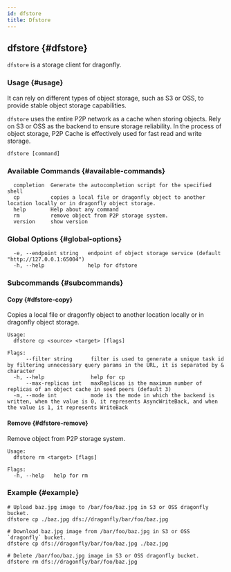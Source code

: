 ```yaml
---
id: dfstore
title: Dfstore
---
```


## dfstore {#dfstore}

`dfstore` is a storage client for dragonfly.

### Usage {#usage}

It can rely on different types of object storage,
such as S3 or OSS, to provide stable object storage capabilities.

`dfstore` uses the entire P2P network as a cache when storing objects.
Rely on S3 or OSS as the backend to ensure storage reliability.
In the process of object storage, P2P Cache is effectively used for fast read and write storage.

```shell
dfstore [command]
```

### Available Commands {#available-commands}

```shell
  completion  Generate the autocompletion script for the specified shell
  cp          copies a local file or dragonfly object to another location locally or in dragonfly object storage.
  help        Help about any command
  rm          remove object from P2P storage system.
  version     show version
```

### Global Options {#global-options}

<!-- markdownlint-disable -->

```text
  -e, --endpoint string   endpoint of object storage service (default "http://127.0.0.1:65004")
  -h, --help              help for dfstore
```

### Subcommands {#subcommands}

#### Copy {#dfstore-copy}

Copies a local file or dragonfly object to another location locally or in dragonfly object storage.

<!-- markdownlint-disable -->

```text
Usage:
  dfstore cp <source> <target> [flags]

Flags:
      --filter string      filter is used to generate a unique task id by filtering unnecessary query params in the URL, it is separated by & character
  -h, --help               help for cp
      --max-replicas int   maxReplicas is the maximum number of replicas of an object cache in seed peers (default 3)
  -m, --mode int           mode is the mode in which the backend is written, when the value is 0, it represents AsyncWriteBack, and when the value is 1, it represents WriteBack
```

#### Remove {#dfstore-remove}

Remove object from P2P storage system.

<!-- markdownlint-disable -->

```text
Usage:
  dfstore rm <target> [flags]

Flags:
  -h, --help   help for rm
```

### Example {#example}

```shell
# Upload baz.jpg image to /bar/foo/baz.jpg in S3 or OSS dragonfly bucket.
dfstore cp ./baz.jpg dfs://dragonfly/bar/foo/baz.jpg

# Download baz.jpg image from /bar/foo/baz.jpg in S3 or OSS `dragonfly` bucket.
dfstore cp dfs://dragonfly/bar/foo/baz.jpg ./baz.jpg

# Delete /bar/foo/baz.jpg image in S3 or OSS dragonfly bucket.
dfstore rm dfs://dragonfly/bar/foo/baz.jpg
```
